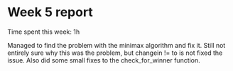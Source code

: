 # Week 5 report

Time spent this week: 1h

Managed to find the problem with the minimax algorithm and fix it. Still not entirely sure why this was the problem, but changein != to is not fixed the issue. Also did some small fixes to the check_for_winner function.


